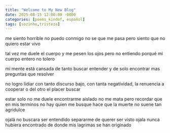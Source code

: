```yaml
---
title: "Welcome to My New Blog"
date: 2025-08-15 12:00:00 -0800
categories: [poems_kindof, español]
tags: [sozinho,tristeza]
---
```


me siento horrible
no puedo conmigo 
no se que me pasa 
pero siento que no quiero estar vivo

tal vez me duele el cuerpo 
y me pesen los ojos
pero no entiendo porqué
mi cuerpo entero no tolero

mi mente está cansada 
de tanto buscar entender
y de solo encontrar mas preguntas
que resolver

no logro lidiar con tanto discurso bajo,
con tanta negatividad,
la renuencia a cooperar 
o del otro el placer buscar

estar solo no me duele
encontrarme aislado no me mata
pero recordar que en mis terminos 
no hay quien me busque
hace que la muerte no suene tan agridulce

ojalá no buscara ser entendido
separarme de querer ser visto
ojala nunca hubiera encontrado 
de donde mis lagrimas se han originado

<!--more-->
